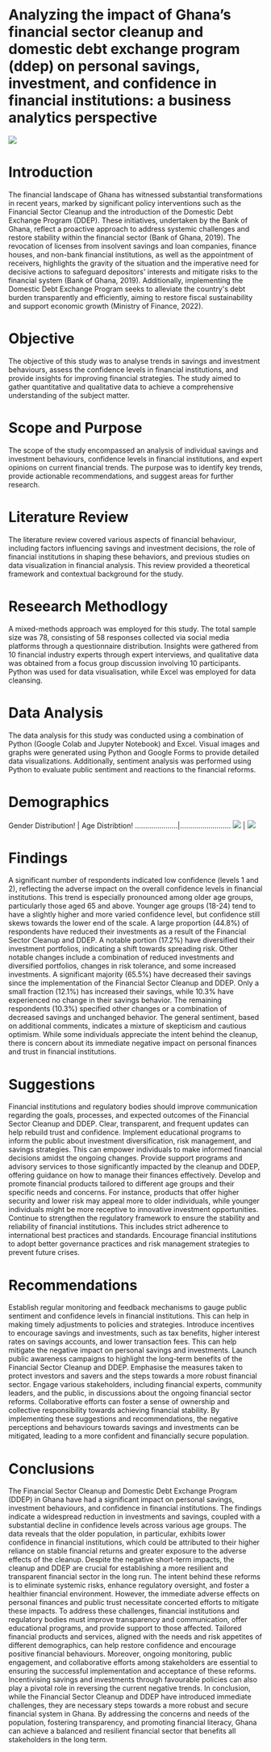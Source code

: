 # Analyzing the impact of Ghana’s financial sector cleanup and domestic debt exchange program (ddep) on personal savings, investment, and confidence in financial institutions: a business analytics perspective

![](confidence.png)
# Introduction
The financial landscape of Ghana has witnessed substantial transformations in recent years, marked by significant policy interventions such as the Financial Sector Cleanup and the introduction of the Domestic Debt Exchange Program (DDEP). These initiatives, undertaken by the Bank of Ghana, reflect a proactive approach to address systemic challenges and restore stability within the financial sector (Bank of Ghana, 2019).
The revocation of licenses from insolvent savings and loan companies, finance houses, and non-bank financial institutions, as well as the appointment of receivers, highlights the gravity of the situation and the imperative need for decisive actions to safeguard depositors' interests and mitigate risks to the financial system (Bank of Ghana, 2019). Additionally, implementing the Domestic Debt Exchange Program seeks to alleviate the country's debt burden transparently and efficiently, aiming to restore fiscal sustainability and support economic growth (Ministry of Finance, 2022).

# Objective
The objective of this study was to analyse trends in savings and investment behaviours, assess the confidence levels in financial institutions, and provide insights for improving financial strategies. The study aimed to gather quantitative and qualitative data to achieve a comprehensive understanding of the subject matter.

# Scope and Purpose
The scope of the study encompassed an analysis of individual savings and investment behaviours, confidence levels in financial institutions, and expert opinions on current financial trends. The purpose was to identify key trends, provide actionable recommendations, and suggest areas for further research.

# Literature Review
The literature review covered various aspects of financial behaviour, including factors influencing savings and investment decisions, the role of financial institutions in shaping these behaviors, and previous studies on data visualization in financial analysis. This review provided a theoretical framework and contextual background for the study.

# Reseearch Methodlogy
A mixed-methods approach was employed for this study. The total sample size was 78, consisting of 58 responses collected via social media platforms through a questionnaire distribution. Insights were gathered from 10 financial industry experts through expert interviews, and qualitative data was obtained from a focus group discussion involving 10 participants. Python was used for data visualisation, while Excel was employed for data cleansing.

# Data Analysis
The data analysis for this study was conducted using a combination of Python (Google Colab and Jupyter Notebook) and Excel. Visual images and graphs were generated using Python and Google Forms to provide detailed data visualizations. Additionally, sentiment analysis was performed using Python to evaluate public sentiment and reactions to the financial reforms.
# Demographics
Gender Distribution!  | Age Distribtion!
.....................|.........................
![](Gender.png)      | ![](age_distribution.png)

# Findings
A significant number of respondents indicated low confidence (levels 1 and 2), reflecting the adverse impact on the overall confidence levels in financial institutions. This trend is especially pronounced among older age groups, particularly those aged 65 and above. Younger age groups (18-24) tend to have a slightly higher and more varied confidence level, but confidence still skews towards the lower end of the scale. A large proportion (44.8%) of respondents have reduced their investments as a result of the Financial Sector Cleanup and DDEP. A notable portion (17.2%) have diversified their investment portfolios, indicating a shift towards spreading risk. Other notable changes include a combination of reduced investments and diversified portfolios, changes in risk tolerance, and some increased investments. A significant majority (65.5%) have decreased their savings since the implementation of the Financial Sector Cleanup and DDEP. Only a small fraction (12.1%) has increased their savings, while 10.3% have experienced no change in their savings behavior. The remaining respondents (10.3%) specified other changes or a combination of decreased savings and unchanged behavior. The general sentiment, based on additional comments, indicates a mixture of skepticism and cautious optimism. While some individuals appreciate the intent behind the cleanup, there is concern about its immediate negative impact on personal finances and trust in financial institutions.

# Suggestions 
Financial institutions and regulatory bodies should improve communication regarding the goals, processes, and expected outcomes of the Financial Sector Cleanup and DDEP. Clear, transparent, and frequent updates can help rebuild trust and confidence. Implement educational programs to inform the public about investment diversification, risk management, and savings strategies. This can empower individuals to make informed financial decisions amidst the ongoing changes. Provide support programs and advisory services to those significantly impacted by the cleanup and DDEP, offering guidance on how to manage their finances effectively. Develop and promote financial products tailored to different age groups and their specific needs and concerns. For instance, products that offer higher security and lower risk may appeal more to older individuals, while younger individuals might be more receptive to innovative investment opportunities. Continue to strengthen the regulatory framework to ensure the stability and reliability of financial institutions. This includes strict adherence to international best practices and standards. Encourage financial institutions to adopt better governance practices and risk management strategies to prevent future crises.

# Recommendations
Establish regular monitoring and feedback mechanisms to gauge public sentiment and confidence levels in financial institutions. This can help in making timely adjustments to policies and strategies. Introduce incentives to encourage savings and investments, such as tax benefits, higher interest rates on savings accounts, and lower transaction fees. This can help mitigate the negative impact on personal savings and investments. Launch public awareness campaigns to highlight the long-term benefits of the Financial Sector Cleanup and DDEP. Emphasise the measures taken to protect investors and savers and the steps towards a more robust financial sector. Engage various stakeholders, including financial experts, community leaders, and the public, in discussions about the ongoing financial sector reforms. Collaborative efforts can foster a sense of ownership and collective responsibility towards achieving financial stability. By implementing these suggestions and recommendations, the negative perceptions and behaviours towards savings and investments can be mitigated, leading to a more confident and financially secure population.

# Conclusions
The Financial Sector Cleanup and Domestic Debt Exchange Program (DDEP) in Ghana have had a significant impact on personal savings, investment behaviours, and confidence in financial institutions. The findings indicate a widespread reduction in investments and savings, coupled with a substantial decline in confidence levels across various age groups. The data reveals that the older population, in particular, exhibits lower confidence in financial institutions, which could be attributed to their higher reliance on stable financial returns and greater exposure to the adverse effects of the cleanup.
Despite the negative short-term impacts, the cleanup and DDEP are crucial for establishing a more resilient and transparent financial sector in the long run. The intent behind these reforms is to eliminate systemic risks, enhance regulatory oversight, and foster a healthier financial environment. However, the immediate adverse effects on personal finances and public trust necessitate concerted efforts to mitigate these impacts.
To address these challenges, financial institutions and regulatory bodies must improve transparency and communication, offer educational programs, and provide support to those affected. Tailored financial products and services, aligned with the needs and risk appetites of different demographics, can help restore confidence and encourage positive financial behaviours.
Moreover, ongoing monitoring, public engagement, and collaborative efforts among stakeholders are essential to ensuring the successful implementation and acceptance of these reforms. Incentivising savings and investments through favourable policies can also play a pivotal role in reversing the current negative trends.
In conclusion, while the Financial Sector Cleanup and DDEP have introduced immediate challenges, they are necessary steps towards a more robust and secure financial system in Ghana. By addressing the concerns and needs of the population, fostering transparency, and promoting financial literacy, Ghana can achieve a balanced and resilient financial sector that benefits all stakeholders in the long term.
 







